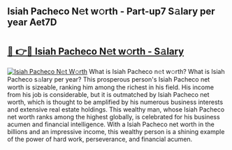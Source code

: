 ## Isiah Pacheco N𝚎t w𝚘rth - Part-up7 S𝚊lary per year Aet7D

# <h2><a href="http://gc2aze9.nevu.top/?p=Isiah+Pacheco">🔗 👉🔴 Isiah Pacheco N𝚎t w𝚘rth - S𝚊lary</a></h2>

[![Isiah Pacheco N𝚎t W𝚘rth](https://i.imgur.com/Oavwk0R.jpeg)](http://gc2aze9.nevu.top/?p=Isiah+Pacheco)
What is Isiah Pacheco n𝚎t w𝚘rth? What is Isiah Pacheco s𝚊lary per year?
This prosperous person's Isiah Pacheco net worth is sizeable, ranking him among the richest in his field. His income from his job is considerable, but it is outmatched by Isiah Pacheco net worth, which is thought to be amplified by his numerous business interests and extensive real estate holdings. This wealthy man, whose Isiah Pacheco net worth ranks among the highest globally, is celebrated for his business acumen and financial intelligence. With a Isiah Pacheco net worth in the billions and an impressive income, this wealthy person is a shining example of the power of hard work, perseverance, and financial acumen.
